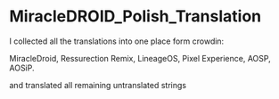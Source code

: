 # MiracleDROID_Polish_Translation

I collected all the translations into one place form crowdin:

MiracleDroid,
Ressurection Remix,
LineageOS,
Pixel Experience,
AOSP,
AOSiP.

and translated all remaining untranslated strings

